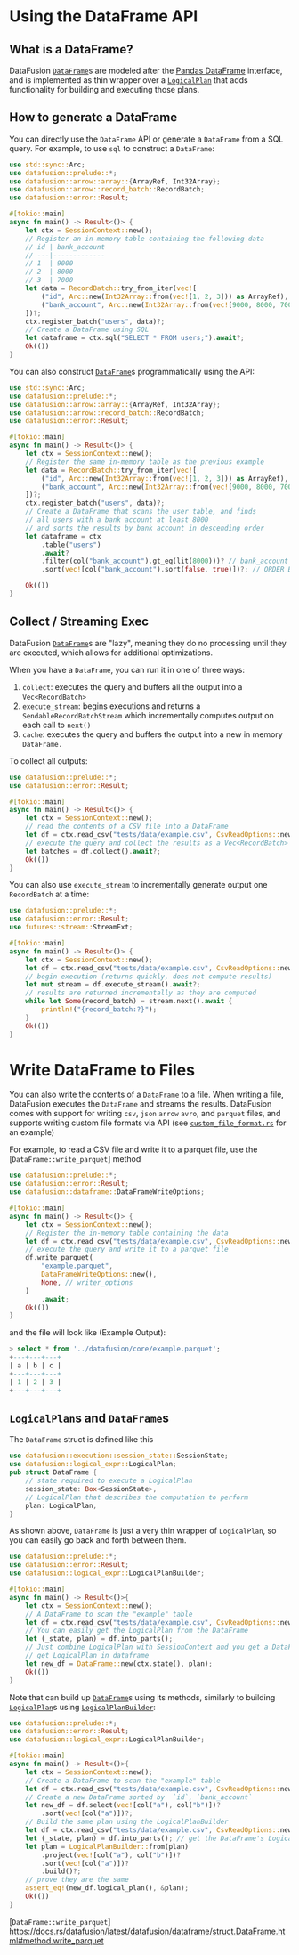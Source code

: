 <!---
  Licensed to the Apache Software Foundation (ASF) under one
  or more contributor license agreements.  See the NOTICE file
  distributed with this work for additional information
  regarding copyright ownership.  The ASF licenses this file
  to you under the Apache License, Version 2.0 (the
  "License"); you may not use this file except in compliance
  with the License.  You may obtain a copy of the License at

    http://www.apache.org/licenses/LICENSE-2.0

  Unless required by applicable law or agreed to in writing,
  software distributed under the License is distributed on an
  "AS IS" BASIS, WITHOUT WARRANTIES OR CONDITIONS OF ANY
  KIND, either express or implied.  See the License for the
  specific language governing permissions and limitations
  under the License.
-->

# Using the DataFrame API

## What is a DataFrame?

DataFusion [`DataFrame`]s are modeled after the [Pandas DataFrame] interface,
and is implemented as thin wrapper over a [`LogicalPlan`] that adds
functionality for building and executing those plans.

## How to generate a DataFrame

You can directly use the `DataFrame` API or generate a `DataFrame` from a SQL
query. For example, to use `sql` to construct a `DataFrame`:

```rust
use std::sync::Arc;
use datafusion::prelude::*;
use datafusion::arrow::array::{ArrayRef, Int32Array};
use datafusion::arrow::record_batch::RecordBatch;
use datafusion::error::Result;

#[tokio::main]
async fn main() -> Result<()> {
    let ctx = SessionContext::new();
    // Register an in-memory table containing the following data
    // id | bank_account
    // ---|-------------
    // 1  | 9000
    // 2  | 8000
    // 3  | 7000
    let data = RecordBatch::try_from_iter(vec![
        ("id", Arc::new(Int32Array::from(vec![1, 2, 3])) as ArrayRef),
        ("bank_account", Arc::new(Int32Array::from(vec![9000, 8000, 7000]))),
    ])?;
    ctx.register_batch("users", data)?;
    // Create a DataFrame using SQL
    let dataframe = ctx.sql("SELECT * FROM users;").await?;
    Ok(())
}
```

You can also construct [`DataFrame`]s programmatically using the API:

```rust
use std::sync::Arc;
use datafusion::prelude::*;
use datafusion::arrow::array::{ArrayRef, Int32Array};
use datafusion::arrow::record_batch::RecordBatch;
use datafusion::error::Result;

#[tokio::main]
async fn main() -> Result<()> {
    let ctx = SessionContext::new();
    // Register the same in-memory table as the previous example
    let data = RecordBatch::try_from_iter(vec![
        ("id", Arc::new(Int32Array::from(vec![1, 2, 3])) as ArrayRef),
        ("bank_account", Arc::new(Int32Array::from(vec![9000, 8000, 7000]))),
    ])?;
    ctx.register_batch("users", data)?;
    // Create a DataFrame that scans the user table, and finds
    // all users with a bank account at least 8000
    // and sorts the results by bank account in descending order
    let dataframe = ctx
        .table("users")
        .await?
        .filter(col("bank_account").gt_eq(lit(8000)))? // bank_account >= 8000
        .sort(vec![col("bank_account").sort(false, true)])?; // ORDER BY bank_account DESC

    Ok(())
}
```

## Collect / Streaming Exec

DataFusion [`DataFrame`]s are "lazy", meaning they do no processing until
they are executed, which allows for additional optimizations.

When you have a `DataFrame`, you can run it in one of three ways:

1.  `collect`: executes the query and buffers all the output into a `Vec<RecordBatch>`
2.  `execute_stream`: begins executions and returns a `SendableRecordBatchStream` which incrementally computes output on each call to `next()`
3.  `cache`: executes the query and buffers the output into a new in memory `DataFrame.`

To collect all outputs:

```rust
use datafusion::prelude::*;
use datafusion::error::Result;

#[tokio::main]
async fn main() -> Result<()> {
    let ctx = SessionContext::new();
    // read the contents of a CSV file into a DataFrame
    let df = ctx.read_csv("tests/data/example.csv", CsvReadOptions::new()).await?;
    // execute the query and collect the results as a Vec<RecordBatch>
    let batches = df.collect().await?;
    Ok(())
}
```

You can also use `execute_stream` to incrementally generate output one `RecordBatch` at a time:

```rust
use datafusion::prelude::*;
use datafusion::error::Result;
use futures::stream::StreamExt;

#[tokio::main]
async fn main() -> Result<()> {
    let ctx = SessionContext::new();
    let df = ctx.read_csv("tests/data/example.csv", CsvReadOptions::new()).await?;
    // begin execution (returns quickly, does not compute results)
    let mut stream = df.execute_stream().await?;
    // results are returned incrementally as they are computed
    while let Some(record_batch) = stream.next().await {
        println!("{record_batch:?}");
    }
    Ok(())
}
```

# Write DataFrame to Files

You can also write the contents of a `DataFrame` to a file. When writing a file, DataFusion
executes the `DataFrame` and streams the results. DataFusion comes with support for writing
`csv`, `json` `arrow` `avro`, and `parquet` files, and supports writing custom
file formats via API (see [`custom_file_format.rs`] for an example)

For example, to read a CSV file and write it to a parquet file, use the
[`DataFrame::write_parquet`] method

```rust
use datafusion::prelude::*;
use datafusion::error::Result;
use datafusion::dataframe::DataFrameWriteOptions;

#[tokio::main]
async fn main() -> Result<()> {
    let ctx = SessionContext::new();
    // Register the in-memory table containing the data
    let df = ctx.read_csv("tests/data/example.csv", CsvReadOptions::new()).await?;
    // execute the query and write it to a parquet file
    df.write_parquet(
        "example.parquet",
        DataFrameWriteOptions::new(),
        None, // writer_options
    )
        .await;
    Ok(())
}
```

[`custom_file_format.rs`]: https://github.com/apache/datafusion/blob/main/datafusion-examples/examples/custom_file_format.rs

and the file will look like (Example Output):

```sql
> select * from '../datafusion/core/example.parquet';
+---+---+---+
| a | b | c |
+---+---+---+
| 1 | 2 | 3 |
+---+---+---+
```

## `LogicalPlan`s and `DataFrame`s

The `DataFrame` struct is defined like this

```rust
use datafusion::execution::session_state::SessionState;
use datafusion::logical_expr::LogicalPlan;
pub struct DataFrame {
    // state required to execute a LogicalPlan
    session_state: Box<SessionState>,
    // LogicalPlan that describes the computation to perform
    plan: LogicalPlan,
}
```

As shown above, `DataFrame` is just a very thin wrapper of `LogicalPlan`, so you
can easily go back and forth between them.

```rust
use datafusion::prelude::*;
use datafusion::error::Result;
use datafusion::logical_expr::LogicalPlanBuilder;

#[tokio::main]
async fn main() -> Result<()>{
    let ctx = SessionContext::new();
    // A DataFrame to scan the "example" table
    let df = ctx.read_csv("tests/data/example.csv", CsvReadOptions::new()).await?;
    // You can easily get the LogicalPlan from the DataFrame
    let (_state, plan) = df.into_parts();
    // Just combine LogicalPlan with SessionContext and you get a DataFrame
    // get LogicalPlan in dataframe
    let new_df = DataFrame::new(ctx.state(), plan);
    Ok(())
}
```

Note that can build up [`DataFrame`]s using its methods, similarly to building [`LogicalPlan`]s using [`LogicalPlanBuilder`]:

```rust
use datafusion::prelude::*;
use datafusion::error::Result;
use datafusion::logical_expr::LogicalPlanBuilder;

#[tokio::main]
async fn main() -> Result<()>{
    let ctx = SessionContext::new();
    // Create a DataFrame to scan the "example" table
    let df = ctx.read_csv("tests/data/example.csv", CsvReadOptions::new()).await?;
    // Create a new DataFrame sorted by  `id`, `bank_account`
    let new_df = df.select(vec![col("a"), col("b")])?
        .sort(vec![col("a")])?;
    // Build the same plan using the LogicalPlanBuilder
    let df = ctx.read_csv("tests/data/example.csv", CsvReadOptions::new()).await?;
    let (_state, plan) = df.into_parts(); // get the DataFrame's LogicalPlan
    let plan = LogicalPlanBuilder::from(plan)
        .project(vec![col("a"), col("b")])?
        .sort(vec![col("a")])?
        .build()?;
    // prove they are the same
    assert_eq!(new_df.logical_plan(), &plan);
    Ok(())
}
```

[pandas dataframe]: https://pandas.pydata.org/pandas-docs/stable/reference/api/pandas.DataFrame.html
[`dataframe`]: https://docs.rs/datafusion/latest/datafusion/dataframe/struct.DataFrame.html
[`logicalplan`]: https://docs.rs/datafusion/latest/datafusion/logical_expr/enum.LogicalPlan.html
[`logicalplanbuilder`]: https://docs.rs/datafusion/latest/datafusion/logical_expr/struct.LogicalPlanBuilder.html

[`DataFrame::write_parquet`] https://docs.rs/datafusion/latest/datafusion/dataframe/struct.DataFrame.html#method.write_parquet
